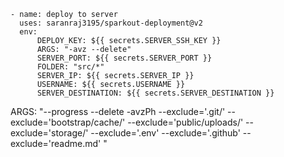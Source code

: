     - name: deploy to server
      uses: saranraj3195/sparkout-deployment@v2
      env:
          DEPLOY_KEY: ${{ secrets.SERVER_SSH_KEY }}
          ARGS: "-avz --delete"
          SERVER_PORT: ${{ secrets.SERVER_PORT }}
          FOLDER: "src/*"
          SERVER_IP: ${{ secrets.SERVER_IP }}
          USERNAME: ${{ secrets.USERNAME }}
          SERVER_DESTINATION: ${{ secrets.SERVER_DESTINATION }}




ARGS: "--progress --delete -avzPh --exclude='.git/'  --exclude='bootstrap/cache/' --exclude='public/uploads/' --exclude='storage/' --exclude='.env'   --exclude='.github'   --exclude='readme.md' "
